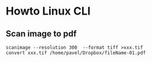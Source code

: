 # Howto Linux CLI
## Scan image to pdf
```console
scanimage --resolution 300  --format tiff >xxx.tif
convert xxx.tif /home/pavel/Dropbox/fileName-01.pdf
```
